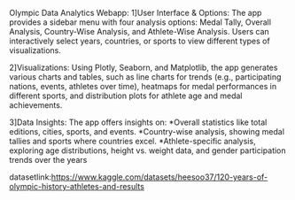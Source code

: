 Olympic Data Analytics Webapp:
1]User Interface & Options: The app provides a sidebar menu with four analysis options: Medal Tally, Overall Analysis, Country-Wise Analysis, and Athlete-Wise Analysis. Users can interactively select years, countries, or sports to view different types of visualizations.

2]Visualizations: Using Plotly, Seaborn, and Matplotlib, the app generates various charts and tables, such as line charts for trends (e.g., participating nations, events, athletes over time), heatmaps for medal performances in different sports, and distribution plots for athlete age and medal achievements.

3]Data Insights: The app offers insights on:
*Overall statistics like total editions, cities, sports, and events.
*Country-wise analysis, showing medal tallies and sports where countries excel.
*Athlete-specific analysis, exploring age distributions, height vs. weight data, and gender participation trends over the years

datasetlink:https://www.kaggle.com/datasets/heesoo37/120-years-of-olympic-history-athletes-and-results
